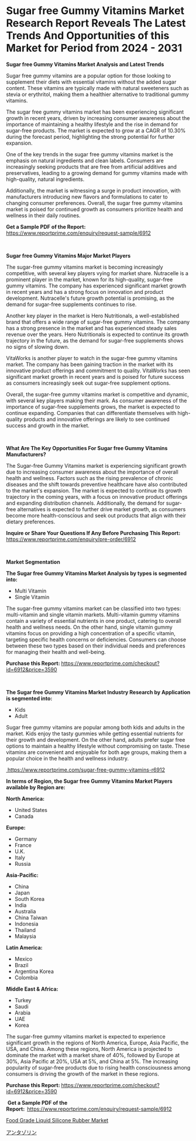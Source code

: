 <p><h1>Sugar free Gummy Vitamins Market Research Report Reveals The Latest Trends And Opportunities of this Market for Period from 2024 - 2031</h1></p><p><strong>Sugar free Gummy Vitamins Market Analysis and Latest Trends</strong></p>
<p><p>Sugar free gummy vitamins are a popular option for those looking to supplement their diets with essential vitamins without the added sugar content. These vitamins are typically made with natural sweeteners such as stevia or erythritol, making them a healthier alternative to traditional gummy vitamins.</p><p>The sugar free gummy vitamins market has been experiencing significant growth in recent years, driven by increasing consumer awareness about the importance of maintaining a healthy lifestyle and the rise in demand for sugar-free products. The market is expected to grow at a CAGR of 10.30% during the forecast period, highlighting the strong potential for further expansion.</p><p>One of the key trends in the sugar free gummy vitamins market is the emphasis on natural ingredients and clean labels. Consumers are increasingly seeking products that are free from artificial additives and preservatives, leading to a growing demand for gummy vitamins made with high-quality, natural ingredients.</p><p>Additionally, the market is witnessing a surge in product innovation, with manufacturers introducing new flavors and formulations to cater to changing consumer preferences. Overall, the sugar free gummy vitamins market is poised for continued growth as consumers prioritize health and wellness in their daily routines.</p></p>
<p><strong>Get a Sample PDF of the Report:&nbsp;</strong> <a href="https://www.reportprime.com/enquiry/request-sample/6912">https://www.reportprime.com/enquiry/request-sample/6912</a></p>
<p>&nbsp;</p>
<p><strong>Sugar free Gummy Vitamins Major Market Players</strong></p>
<p><p>The sugar-free gummy vitamins market is becoming increasingly competitive, with several key players vying for market share. Nutracelle is a prominent player in the market, known for its high-quality, sugar-free gummy vitamins. The company has experienced significant market growth in recent years and has a strong focus on innovation and product development. Nutracelle's future growth potential is promising, as the demand for sugar-free supplements continues to rise.</p><p>Another key player in the market is Hero Nutritionals, a well-established brand that offers a wide range of sugar-free gummy vitamins. The company has a strong presence in the market and has experienced steady sales revenue over the years. Hero Nutritionals is expected to continue its growth trajectory in the future, as the demand for sugar-free supplements shows no signs of slowing down.</p><p>VitaWorks is another player to watch in the sugar-free gummy vitamins market. The company has been gaining traction in the market with its innovative product offerings and commitment to quality. VitaWorks has seen significant market growth in recent years and is poised for future success as consumers increasingly seek out sugar-free supplement options.</p><p>Overall, the sugar-free gummy vitamins market is competitive and dynamic, with several key players making their mark. As consumer awareness of the importance of sugar-free supplements grows, the market is expected to continue expanding. Companies that can differentiate themselves with high-quality products and innovative offerings are likely to see continued success and growth in the market.</p></p>
<p>&nbsp;</p>
<p><strong>What Are The Key Opportunities For Sugar free Gummy Vitamins Manufacturers?</strong></p>
<p><p>The Sugar-free Gummy Vitamins market is experiencing significant growth due to increasing consumer awareness about the importance of overall health and wellness. Factors such as the rising prevalence of chronic diseases and the shift towards preventive healthcare have also contributed to the market's expansion. The market is expected to continue its growth trajectory in the coming years, with a focus on innovative product offerings and expanding distribution channels. Additionally, the demand for sugar-free alternatives is expected to further drive market growth, as consumers become more health-conscious and seek out products that align with their dietary preferences.</p></p>
<p><strong>Inquire or Share Your Questions If Any Before Purchasing This Report:</strong> <a href="https://www.reportprime.com/enquiry/pre-order/6912">https://www.reportprime.com/enquiry/pre-order/6912</a></p>
<p>&nbsp;</p>
<p><strong>Market Segmentation</strong></p>
<p><strong>The Sugar free Gummy Vitamins Market Analysis by types is segmented into:</strong></p>
<p><ul><li>Multi Vitamin</li><li>Single Vitamin</li></ul></p>
<p><p>The sugar-free gummy vitamins market can be classified into two types: multi-vitamin and single vitamin markets. Multi-vitamin gummy vitamins contain a variety of essential nutrients in one product, catering to overall health and wellness needs. On the other hand, single vitamin gummy vitamins focus on providing a high concentration of a specific vitamin, targeting specific health concerns or deficiencies. Consumers can choose between these two types based on their individual needs and preferences for managing their health and well-being.</p></p>
<p><strong>Purchase this Report:&nbsp;</strong><a href="https://www.reportprime.com/checkout?id=6912&price=3590">https://www.reportprime.com/checkout?id=6912&price=3590</a></p>
<p>&nbsp;</p>
<p><strong>The Sugar free Gummy Vitamins Market Industry Research by Application is segmented into:</strong></p>
<p><ul><li>Kids</li><li>Adult</li></ul></p>
<p><p>Sugar free gummy vitamins are popular among both kids and adults in the market. Kids enjoy the tasty gummies while getting essential nutrients for their growth and development. On the other hand, adults prefer sugar free options to maintain a healthy lifestyle without compromising on taste. These vitamins are convenient and enjoyable for both age groups, making them a popular choice in the health and wellness industry.</p></p>
<p><a href="https://www.reportprime.com/sugar-free-gummy-vitamins-r6912">&nbsp;https://www.reportprime.com/sugar-free-gummy-vitamins-r6912</a></p>
<p><strong>In terms of Region, the Sugar free Gummy Vitamins Market Players available by Region are:</strong></p>
<p>
    <p> <strong> North America: </strong>
        <ul>
            <li>United States</li>
            <li>Canada</li>
        </ul>
        </p> 
    <p> <strong> Europe: </strong>
        <ul>
            <li>Germany</li>
            <li>France</li>
            <li>U.K.</li>
            <li>Italy</li>
            <li>Russia</li>
        </ul>
        </p> 
    <p> <strong> Asia-Pacific: </strong>
        <ul>
            <li>China</li>
            <li>Japan</li>
            <li>South Korea</li>
            <li>India</li>
            <li>Australia</li>
            <li>China Taiwan</li>
            <li>Indonesia</li>
            <li>Thailand</li>
            <li>Malaysia</li>
        </ul>
        </p> 
    <p> <strong> Latin America: </strong>
        <ul>
            <li>Mexico</li>
            <li>Brazil</li>
            <li>Argentina Korea</li>
            <li>Colombia</li>
        </ul>
        </p> 
    <p> <strong> Middle East & Africa: </strong>
        <ul>
            <li>Turkey</li>
            <li>Saudi</li>
            <li>Arabia</li>
            <li>UAE</li>
            <li>Korea</li>
        </ul>
    </p>
    </p>
<p><p>The sugar-free gummy vitamins market is expected to experience significant growth in the regions of North America, Europe, Asia Pacific, the USA, and China. Among these regions, North America is projected to dominate the market with a market share of 40%, followed by Europe at 30%, Asia Pacific at 20%, USA at 5%, and China at 5%. The increasing popularity of sugar-free products due to rising health consciousness among consumers is driving the growth of the market in these regions.</p></p>
<p><strong>Purchase this Report: </strong><a href="https://www.reportprime.com/checkout?id=6912&price=3590">https://www.reportprime.com/checkout?id=6912&price=3590</a></p>
<p>&nbsp;<strong>Get a Sample PDF of the Report:&nbsp;&nbsp;</strong><a href="https://www.reportprime.com/enquiry/request-sample/6912">https://www.reportprime.com/enquiry/request-sample/6912</a></p>
<p><strong></strong></p>
<p><p><a href="https://github.com/RichRobinson5/Market-Research-Report-List-4/blob/main/food-grade-liquid-silicone-rubber-market.md">Food Grade Liquid Silicone Rubber Market</a></p><p><a href="https://github.com/oqoeusbvpadwjs08/Market-Research-Report-List-1/blob/main/949053120168.md">アンタゾリン</a></p></p>